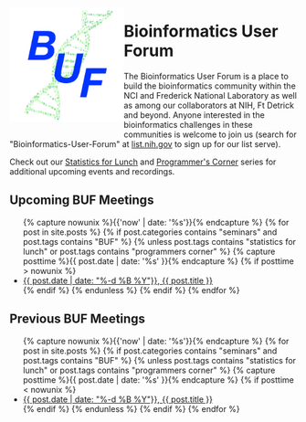 <div>
<p style="float: left;"><img src="assets/images/BUF Logo_trans.png" height="200px"></p>
</div>

# Bioinformatics User Forum

The Bioinformatics User Forum is a place to build the bioinformatics community within the NCI and Frederick National Laboratory as well as among our collaborators at NIH, Ft Detrick and beyond. Anyone interested in the bioinformatics challenges in these communities is welcome to join us (search for "Bioinformatics-User-Forum" at [list.nih.gov](https://list.nih.gov) to sign up for our list serve).

Check out our [Statistics for Lunch](Stats4Lunch) and [Programmer's Corner](ProgrammersCorner) series for additional upcoming events and recordings.

## Upcoming BUF Meetings

<ul>
    {% capture nowunix %}{{'now' | date: '%s'}}{% endcapture %}
    {% for post in site.posts %}
    {% if post.categories contains "seminars" and post.tags contains "BUF" %}
    {% unless post.tags contains "statistics for lunch" or post.tags contains "programmers corner" %}
        {% capture posttime %}{{ post.date | date: '%s' }}{% endcapture %}
        {% if posttime > nowunix %}
            <li>
                <a href="{{ site.baseurl }}{{ post.url }}">{{ post.date | date: "%-d %B %Y"}}, {{ post.title }}</a>
            </li>
        {% endif %}
    {% endunless %}
    {% endif %}
    {% endfor %}
</ul>


## Previous BUF Meetings

<ul>
    {% capture nowunix %}{{'now' | date: '%s'}}{% endcapture %}
    {% for post in site.posts %}
    {% if post.categories contains "seminars" and post.tags contains "BUF" %}
    {% unless post.tags contains "statistics for lunch" or post.tags contains "programmers corner" %}
        {% capture posttime %}{{ post.date | date: '%s' }}{% endcapture %}
        {% if posttime < nowunix %}
            <li>
                <a href="{{ post.url }}">{{ post.date | date: "%-d %B %Y"}}, {{ post.title }}</a>
            </li>
        {% endif %}
    {% endunless %}
    {% endif %}
    {% endfor %}
</ul>
